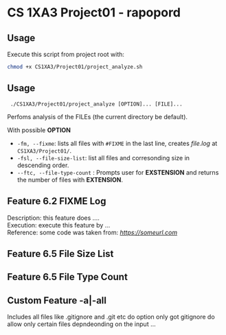 #  CS 1XA3 Project01 - rapopord
## Usage
   Execute this script from project root with:
   ```bash
   chmod +x CS1XA3/Project01/project_analyze.sh
  ```
 ## Usage
  ```
   ./CS1XA3/Project01/project_analyze [OPTION]... [FILE]... 
   ```
Perfoms analysis of the FILEs (the current directory be default).
   
With possible **OPTION**
* `-fm, --fixme`: lists all files with `#FIXME` in the last line, creates *file.log* at `CS1XA3/Project01/`.
* `-fsl, --file-size-list`: list all files and corresonding size in descending order.
* `--ftc, --file-type-count` : Prompts user for **EXSTENSION** and returns the number of files with  **EXTENSION**.
      

## Feature 6.2 **FIXME Log**
 Description: this feature does ....  
 Execution: execute this feature by ...  
 Reference: some code was taken from: *https://someurl.com*  

   
## Feature 6.5 **File Size List**

## Feature 6.5 **File Type Count**

## Custom Feature -a|-all 
Includes all files like .gitignore and .git etc
do option only got gitignore do allow only certain files depndeonding on the input
  ...
